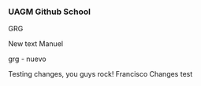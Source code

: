 ### UAGM Github School
GRG

New text Manuel

grg - nuevo

Testing changes, you guys rock!
Francisco Changes test
